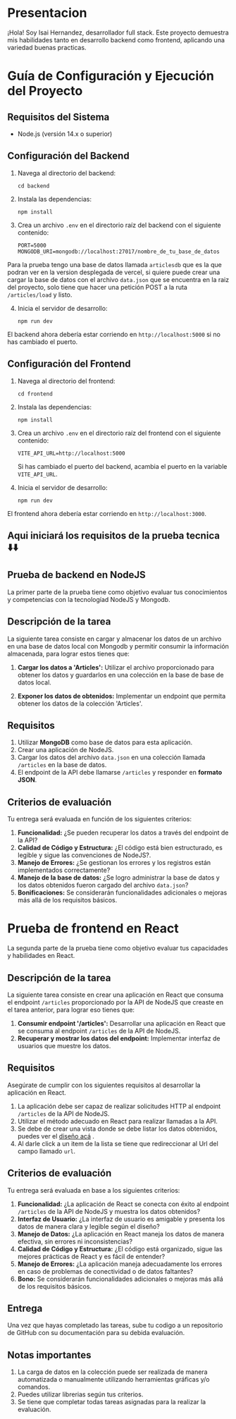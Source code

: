 # Presentacion 
¡Hola! Soy Isai Hernandez, desarrollador full stack. Este proyecto demuestra mis habilidades tanto en desarrollo backend como frontend, aplicando una variedad buenas practicas.

# Guía de Configuración y Ejecución del Proyecto

## Requisitos del Sistema

- Node.js (versión 14.x o superior)


## Configuración del Backend

1. Navega al directorio del backend:
   ```
   cd backend
   ```

2. Instala las dependencias:
   ```
   npm install
   ```

3. Crea un archivo `.env` en el directorio raíz del backend con el siguiente contenido:
   ```
   PORT=5000
   MONGODB_URI=mongodb://localhost:27017/nombre_de_tu_base_de_datos
   ```
Para la prueba tengo una base de datos llamada `articlesdb` que es la que podran ver en la version desplegada de vercel, si quiere puede crear una cargar la base de datos con el archivo `data.json` que se encuentra en la raiz del proyecto, solo tiene que hacer una petición POST a la ruta `/articles/load` y listo.

4. Inicia el servidor de desarrollo:
   ```
   npm run dev
   ```

El backend ahora debería estar corriendo en `http://localhost:5000` si no has cambiado el puerto.

## Configuración del Frontend

1. Navega al directorio del frontend:
   ```
   cd frontend
   ```

2. Instala las dependencias:
   ```
   npm install
   ```

3. Crea un archivo `.env` en el directorio raíz del frontend con el siguiente contenido:
   ```
   VITE_API_URL=http://localhost:5000
   ```
    Si has cambiado el puerto del backend, acambia el puerto en la variable `VITE_API_URL`.

4. Inicia el servidor de desarrollo:
   ```
   npm run dev
   ```

El frontend ahora debería estar corriendo en `http://localhost:3000`.

## Aqui iniciará los requisitos de la prueba tecnica ⬇️⬇️

## Prueba de backend en NodeJS

La primer parte de la prueba tiene como objetivo evaluar tus conocimientos y competencias con la tecnologíad NodeJS y Mongodb.

## Descripción de la tarea

La siguiente tarea consiste en cargar y almacenar los datos de un archivo en una base de datos local con Mongodb y permitir consumir la información almacenada, para lograr estos tienes que: 

1.  **Cargar los datos a 'Articles':** Utilizar el archivo proporcionado para obtener los datos y guardarlos en una colección en la base de base de datos local.

2.  **Exponer los datos de obtenidos:** Implementar un endpoint que permita obtener los datos de la colección 'Articles'.

## Requisitos

1. Utilizar **MongoDB** como base de datos para esta aplicación.
2. Crear una aplicación de NodeJS.
3. Cargar los datos del archivo `data.json` en una colección llamada `/articles` en la base de datos.
3. El endpoint de la API debe llamarse `/articles` y responder en **formato JSON**.

## Criterios de evaluación

Tu entrega será evaluada en función de los siguientes criterios:

1.  **Funcionalidad:** ¿Se pueden recuperar los datos a través del endpoint de la API?
2.  **Calidad de Código y Estructura:** ¿El código está bien estructurado, es legible y sigue las convenciones de NodeJS?. 
3.  **Manejo de Errores:** ¿Se gestionan los errores y los registros están implementados correctamente?
3.  **Manejo de la base de datos:** ¿Se logro administrar la base de datos y los datos obtenidos fueron cargado del archivo `data.json`?
4.  **Bonificaciones:** Se considerarán funcionalidades adicionales o mejoras más allá de los requisitos básicos.

# Prueba de frontend en React

La segunda parte de la prueba tiene como objetivo evaluar tus capacidades y habilidades en React.

## Descripción de la tarea
La siguiente tarea consiste en crear una aplicación en React que consuma el endpoint `/articles` proporcionado por la API de NodeJS que creaste en el tarea anterior, para lograr eso tienes que: 

1.  **Consumir endpoint '/articles':** Desarrollar una aplicación en React que se consuma al endpoint `/articles` de la API de NodeJS.
2.  **Recuperar y mostrar los datos del endpoint:** Implementar interfaz de usuarios que muestre los datos.

## Requisitos

Asegúrate de cumplir con los siguientes requisitos al desarrollar la aplicación en React. 

1. La aplicación debe ser capaz de realizar solicitudes HTTP al endpoint `/articles` de la API de NodeJS.
2. Utilizar el método adecuado en React para realizar llamadas a la API.
4. Se debe de crear una vista donde se debe listar los datos obtenidos, puedes ver el [diseño acá](https://www.figma.com/design/QsD5eTs7WIiM9XiMsOcD3C/Design-Flutter---React--Node?node-id=0-1&t=ADIVGG0xYt97fBFt-1) .
5. Al darle click a un item de la lista se tiene que redireccionar al Url del campo llamado `url`. 

## Criterios de evaluación

Tu entrega será evaluada en base a los siguientes criterios:

1.  **Funcionalidad:** ¿La aplicación de React se conecta con éxito al endpoint `/articles` de la API de NodeJS y muestra los datos obtenidos?
2.  **Interfaz de Usuario:** ¿La interfaz de usuario es amigable y presenta los datos de manera clara y legible según el diseño?
3.  **Manejo de Datos:** ¿La aplicación en React maneja los datos de manera efectiva, sin errores ni inconsistencias?
4.  **Calidad de Código y Estructura:** ¿El código está organizado, sigue las mejores prácticas de React y es fácil de entender?
5.  **Manejo de Errores:** ¿La aplicación maneja adecuadamente los errores en caso de problemas de conectividad o de datos faltantes?
6.  **Bono:** Se considerarán funcionalidades adicionales o mejoras más allá de los requisitos básicos.

## Entrega

Una vez que hayas completado las tareas, sube tu codigo a un repositorio de GitHub con su documentación para su debida evaluación.

## Notas importantes

1. La carga de datos en la colección puede ser realizada de manera automatizada o manualmente utilizando herramientas gráficas y/o comandos.
2. Puedes utilizar librerias según tus criterios. 
3. Se tiene que completar todas tareas asignadas para la realizar la evaluación.